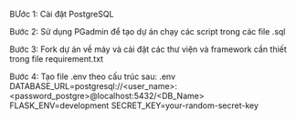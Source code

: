 BƯớc 1: Cài đặt PostgreSQL

Bước 2: Sử dụng PGadmin để tạo dự án chạy các script trong các file .sql

Bước 3: Fork dự án về máy và cài đặt các thư viện và framework cần thiết trong file requirement.txt

Bước 4: Tạo file .env theo cấu trúc sau:
.env
DATABASE_URL=postgresql://<user_name>:<password_postgre>@localhost:5432/<DB_Name>
FLASK_ENV=development
SECRET_KEY=your-random-secret-key   
